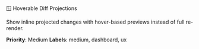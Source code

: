 🪟 Hoverable Diff Projections

Show inline projected changes with hover-based previews instead of full re-render.

**Priority**: Medium
**Labels**: medium, dashboard, ux
